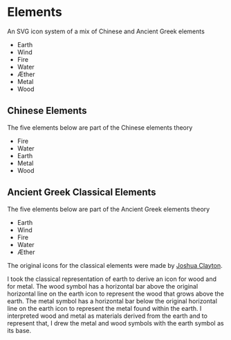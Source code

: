 # Elements
An SVG icon system of a mix of Chinese and Ancient Greek elements

* Earth
* Wind
* Fire
* Water
* Æther
* Metal
* Wood

## Chinese Elements
The five elements below are part of the Chinese elements theory

* Fire
* Water
* Earth
* Metal
* Wood

## Ancient Greek Classical Elements
The five elements below are part of the Ancient Greek elements theory

* Earth
* Wind
* Fire
* Water
* Æther


The original icons for the classical elements were made by [Joshua Clayton](https://github.com/jclayton/classical-elements).

I took the classical representation of earth to derive an icon for wood and for metal. The wood symbol has a horizontal bar above the original horizontal line on the earth icon to represent the wood that grows above the earth. The metal symbol has a horizontal bar below the original horizontal line on the earth icon to represent the metal found within the earth. I interpreted wood and metal as materials derived from the earth and to represent that, I drew the metal and wood symbols with the earth symbol as its base.